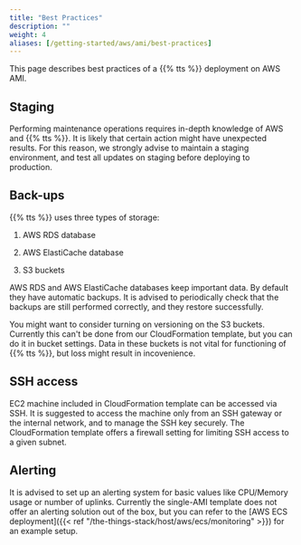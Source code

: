```yaml
---
title: "Best Practices"
description: ""
weight: 4
aliases: [/getting-started/aws/ami/best-practices]
---
```


This page describes best practices of a {{% tts %}} deployment on AWS AMI.

## Staging

Performing maintenance operations requires in-depth knowledge of AWS and {{% tts %}}. It is likely that certain action might have unexpected results. For this reason, we strongly advise to maintain a staging environment, and test all updates on staging before deploying to production.

## Back-ups

{{% tts %}} uses three types of storage:

1. AWS RDS database

2. AWS ElastiCache database

3. S3 buckets

AWS RDS and AWS ElastiCache databases keep important data. By default they have automatic backups. It is advised to periodically check that the backups are still performed correctly, and they restore successfully.

You might want to consider turning on versioning on the S3 buckets. Currently this can't be done from our CloudFormation template, but you can do it in bucket settings. Data in these buckets is not vital for functioning of {{% tts %}}, but loss might result in incovenience.

## SSH access

EC2 machine included in CloudFormation template can be accessed via SSH. It is suggested to access the machine only from an SSH gateway or the internal network, and to manage the SSH key securely. The CloudFormation template offers a firewall setting for limiting SSH access to a given subnet.

## Alerting

It is advised to set up an alerting system for basic values like CPU/Memory usage or number of uplinks. Currently the single-AMI template does not offer an alerting solution out of the box, but you can refer to the [AWS ECS deployment]({{< ref "/the-things-stack/host/aws/ecs/monitoring" >}}) for an example setup.
